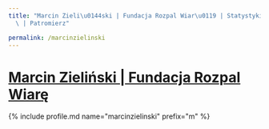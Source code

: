 ```yaml
---
title: "Marcin Zieli\u0144ski | Fundacja Rozpal Wiar\u0119 | Statystyki patronite.pl\
  \ | Patromierz"

permalink: /marcinzielinski
---
```


# [Marcin Zieliński | Fundacja Rozpal Wiarę](https://patronite.pl/marcinzielinski)

{% include profile.md name="marcinzielinski" prefix="m" %}
